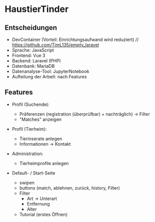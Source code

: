 # HaustierTinder

## Entscheidungen
* DevContainer (Vorteil: Einrichtungsaufwand wird reduziert) // https://github.com/TimL135/empty_laravel
* Sprache: JavaScript
* Frontend: Vue 3
* Backend: Laravel (PHP)
* Datenbank: MariaDB
* Datenanalyse-Tool: JupyterNotebook
* Aufteilung der Arbeit: nach Features

## Features
* Profil (Suchende):
    - Präferenzen (registration (überprüfbar) + nachträglich) 
        -> Filter
    - "Matches" anzeigen
* Profil (Tierheim): 
    - Tierinserate anlegen
    - Informationen -> Kontakt

* Administration:
    - Tierheimprofile anlegen

* Default- / Start-Seite
    - swipen
    - buttons (match, ablehnen, zurück, history, Filter)
    - Filter
        * Art -> Unterart
        * Entfernung
        * Alter
    - Tutorial (erstes Öffnen)

